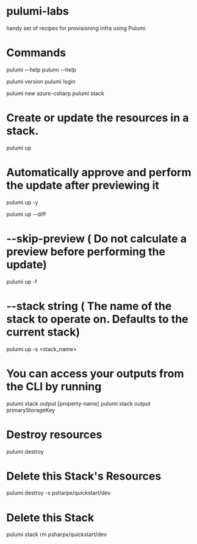# pulumi-labs
handy set of recipes for provisioning infra using Pulumi

# Commands
pulumi --help
pulumi <command> --help

pulumi version
pulumi login

pulumi new azure-csharp
pulumi stack

# Create or update the resources in a stack.
pulumi up
# Automatically approve and perform the update after previewing it
pulumi up -y

pulumi up --diff

# --skip-preview ( Do not calculate a preview before performing the update)
pulumi up -f 

# --stack string ( The name of the stack to operate on. Defaults to the current stack)
pulumi up -s <stack_name>

# You can access your outputs from the CLI by running
pulumi stack output [property-name]
pulumi stack output primaryStorageKey

# Destroy resources
pulumi destroy

# Delete this Stack's Resources
pulumi destroy -s psharpx/quickstart/dev

# Delete this Stack
pulumi stack rm psharpx/quickstart/dev